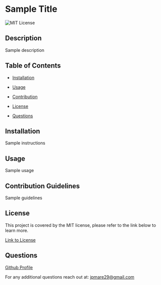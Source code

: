 
# Sample Title

![MIT License](https://img.shields.io/static/v1?label=License&message=MIT&color=blue)


## Description

  Sample description
    

## Table of Contents


  - [Installation](#installation)
  - [Usage](#usage)
  - [Contribution](#contribution-guidelines)
  - [License](#license)
  
  - [Questions](#questions)
  


## Installation

  Sample instructions
    


## Usage

  Sample usage
    


## Contribution Guidelines

  Sample guidelines
    


## License
    
  This project is covered by the MIT license, please refer to the link below to learn more.
  
  [Link to License](https://choosealicense.com/licenses/mit/)
  




## Questions
  [Github Profile](https://github.com/jpmare29)
  
  For any additional questions reach out at: <jpmare29@gmail.com>
  
